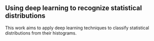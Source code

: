 ## Using deep learning to recognize statistical distributions
This work aims to apply deep learning techniques to classify statistical distributions from their histograms.
